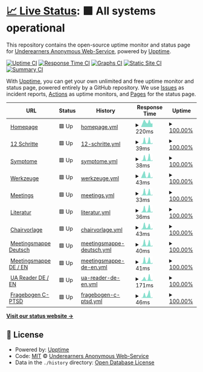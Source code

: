 # [📈 Live Status](https://anonyme-unterverdiener.de/upptime-uadeutschland): <!--live status--> **🟩 All systems operational**

This repository contains the open-source uptime monitor and status page for [Underearners Anonymous Web-Service](https://uadeutschland.github.io), powered by [Upptime](https://github.com/upptime/upptime).

[![Uptime CI](https://github.com/uadeutschland/upptime-uadeutschland/workflows/Uptime%20CI/badge.svg)](https://github.com/uadeutschland/upptime-uadeutschland/actions?query=workflow%3A%22Uptime+CI%22)
[![Response Time CI](https://github.com/uadeutschland/upptime-uadeutschland/workflows/Response%20Time%20CI/badge.svg)](https://github.com/uadeutschland/upptime-uadeutschland/actions?query=workflow%3A%22Response+Time+CI%22)
[![Graphs CI](https://github.com/uadeutschland/upptime-uadeutschland/workflows/Graphs%20CI/badge.svg)](https://github.com/uadeutschland/upptime-uadeutschland/actions?query=workflow%3A%22Graphs+CI%22)
[![Static Site CI](https://github.com/uadeutschland/upptime-uadeutschland/workflows/Static%20Site%20CI/badge.svg)](https://github.com/uadeutschland/upptime-uadeutschland/actions?query=workflow%3A%22Static+Site+CI%22)
[![Summary CI](https://github.com/uadeutschland/upptime-uadeutschland/workflows/Summary%20CI/badge.svg)](https://github.com/uadeutschland/upptime-uadeutschland/actions?query=workflow%3A%22Summary+CI%22)

With [Upptime](https://upptime.js.org), you can get your own unlimited and free uptime monitor and status page, powered entirely by a GitHub repository. We use [Issues](https://github.com/uadeutschland/upptime-uadeutschland/issues) as incident reports, [Actions](https://github.com/uadeutschland/upptime-uadeutschland/actions) as uptime monitors, and [Pages](https://https://anonyme-unterverdiener.de/upptime) for the status page.

<!--start: status pages-->
<!-- This summary is generated by Upptime (https://github.com/upptime/upptime) -->
<!-- Do not edit this manually, your changes will be overwritten -->
<!-- prettier-ignore -->
| URL | Status | History | Response Time | Uptime |
| --- | ------ | ------- | ------------- | ------ |
| <img alt="" src="https://icons.duckduckgo.com/ip3/anonyme-unterverdiener.de.ico" height="13"> [Homepage](https://anonyme-unterverdiener.de/) | 🟩 Up | [homepage.yml](https://github.com/uadeutschland/upptime-uadeutschland/commits/HEAD/history/homepage.yml) | <details><summary><img alt="Response time graph" src="./graphs/homepage/response-time-week.png" height="20"> 220ms</summary><br><a href="https://uadeutschland.github.io/upptime-uadeutschland/history/homepage"><img alt="Response time 267" src="https://img.shields.io/endpoint?url=https%3A%2F%2Fraw.githubusercontent.com%2Fuadeutschland%2Fupptime-uadeutschland%2FHEAD%2Fapi%2Fhomepage%2Fresponse-time.json"></a><br><a href="https://uadeutschland.github.io/upptime-uadeutschland/history/homepage"><img alt="24-hour response time 163" src="https://img.shields.io/endpoint?url=https%3A%2F%2Fraw.githubusercontent.com%2Fuadeutschland%2Fupptime-uadeutschland%2FHEAD%2Fapi%2Fhomepage%2Fresponse-time-day.json"></a><br><a href="https://uadeutschland.github.io/upptime-uadeutschland/history/homepage"><img alt="7-day response time 220" src="https://img.shields.io/endpoint?url=https%3A%2F%2Fraw.githubusercontent.com%2Fuadeutschland%2Fupptime-uadeutschland%2FHEAD%2Fapi%2Fhomepage%2Fresponse-time-week.json"></a><br><a href="https://uadeutschland.github.io/upptime-uadeutschland/history/homepage"><img alt="30-day response time 238" src="https://img.shields.io/endpoint?url=https%3A%2F%2Fraw.githubusercontent.com%2Fuadeutschland%2Fupptime-uadeutschland%2FHEAD%2Fapi%2Fhomepage%2Fresponse-time-month.json"></a><br><a href="https://uadeutschland.github.io/upptime-uadeutschland/history/homepage"><img alt="1-year response time 267" src="https://img.shields.io/endpoint?url=https%3A%2F%2Fraw.githubusercontent.com%2Fuadeutschland%2Fupptime-uadeutschland%2FHEAD%2Fapi%2Fhomepage%2Fresponse-time-year.json"></a></details> | <details><summary><a href="https://uadeutschland.github.io/upptime-uadeutschland/history/homepage">100.00%</a></summary><a href="https://uadeutschland.github.io/upptime-uadeutschland/history/homepage"><img alt="All-time uptime 99.97%" src="https://img.shields.io/endpoint?url=https%3A%2F%2Fraw.githubusercontent.com%2Fuadeutschland%2Fupptime-uadeutschland%2FHEAD%2Fapi%2Fhomepage%2Fuptime.json"></a><br><a href="https://uadeutschland.github.io/upptime-uadeutschland/history/homepage"><img alt="24-hour uptime 100.00%" src="https://img.shields.io/endpoint?url=https%3A%2F%2Fraw.githubusercontent.com%2Fuadeutschland%2Fupptime-uadeutschland%2FHEAD%2Fapi%2Fhomepage%2Fuptime-day.json"></a><br><a href="https://uadeutschland.github.io/upptime-uadeutschland/history/homepage"><img alt="7-day uptime 100.00%" src="https://img.shields.io/endpoint?url=https%3A%2F%2Fraw.githubusercontent.com%2Fuadeutschland%2Fupptime-uadeutschland%2FHEAD%2Fapi%2Fhomepage%2Fuptime-week.json"></a><br><a href="https://uadeutschland.github.io/upptime-uadeutschland/history/homepage"><img alt="30-day uptime 100.00%" src="https://img.shields.io/endpoint?url=https%3A%2F%2Fraw.githubusercontent.com%2Fuadeutschland%2Fupptime-uadeutschland%2FHEAD%2Fapi%2Fhomepage%2Fuptime-month.json"></a><br><a href="https://uadeutschland.github.io/upptime-uadeutschland/history/homepage"><img alt="1-year uptime 99.97%" src="https://img.shields.io/endpoint?url=https%3A%2F%2Fraw.githubusercontent.com%2Fuadeutschland%2Fupptime-uadeutschland%2FHEAD%2Fapi%2Fhomepage%2Fuptime-year.json"></a></details>
| <img alt="" src="https://icons.duckduckgo.com/ip3/anonyme-unterverdiener.de.ico" height="13"> [12 Schritte](https://anonyme-unterverdiener.de/12schritte/) | 🟩 Up | [12-schritte.yml](https://github.com/uadeutschland/upptime-uadeutschland/commits/HEAD/history/12-schritte.yml) | <details><summary><img alt="Response time graph" src="./graphs/12-schritte/response-time-week.png" height="20"> 39ms</summary><br><a href="https://uadeutschland.github.io/upptime-uadeutschland/history/12-schritte"><img alt="Response time 47" src="https://img.shields.io/endpoint?url=https%3A%2F%2Fraw.githubusercontent.com%2Fuadeutschland%2Fupptime-uadeutschland%2FHEAD%2Fapi%2F12-schritte%2Fresponse-time.json"></a><br><a href="https://uadeutschland.github.io/upptime-uadeutschland/history/12-schritte"><img alt="24-hour response time 20" src="https://img.shields.io/endpoint?url=https%3A%2F%2Fraw.githubusercontent.com%2Fuadeutschland%2Fupptime-uadeutschland%2FHEAD%2Fapi%2F12-schritte%2Fresponse-time-day.json"></a><br><a href="https://uadeutschland.github.io/upptime-uadeutschland/history/12-schritte"><img alt="7-day response time 39" src="https://img.shields.io/endpoint?url=https%3A%2F%2Fraw.githubusercontent.com%2Fuadeutschland%2Fupptime-uadeutschland%2FHEAD%2Fapi%2F12-schritte%2Fresponse-time-week.json"></a><br><a href="https://uadeutschland.github.io/upptime-uadeutschland/history/12-schritte"><img alt="30-day response time 40" src="https://img.shields.io/endpoint?url=https%3A%2F%2Fraw.githubusercontent.com%2Fuadeutschland%2Fupptime-uadeutschland%2FHEAD%2Fapi%2F12-schritte%2Fresponse-time-month.json"></a><br><a href="https://uadeutschland.github.io/upptime-uadeutschland/history/12-schritte"><img alt="1-year response time 47" src="https://img.shields.io/endpoint?url=https%3A%2F%2Fraw.githubusercontent.com%2Fuadeutschland%2Fupptime-uadeutschland%2FHEAD%2Fapi%2F12-schritte%2Fresponse-time-year.json"></a></details> | <details><summary><a href="https://uadeutschland.github.io/upptime-uadeutschland/history/12-schritte">100.00%</a></summary><a href="https://uadeutschland.github.io/upptime-uadeutschland/history/12-schritte"><img alt="All-time uptime 99.97%" src="https://img.shields.io/endpoint?url=https%3A%2F%2Fraw.githubusercontent.com%2Fuadeutschland%2Fupptime-uadeutschland%2FHEAD%2Fapi%2F12-schritte%2Fuptime.json"></a><br><a href="https://uadeutschland.github.io/upptime-uadeutschland/history/12-schritte"><img alt="24-hour uptime 100.00%" src="https://img.shields.io/endpoint?url=https%3A%2F%2Fraw.githubusercontent.com%2Fuadeutschland%2Fupptime-uadeutschland%2FHEAD%2Fapi%2F12-schritte%2Fuptime-day.json"></a><br><a href="https://uadeutschland.github.io/upptime-uadeutschland/history/12-schritte"><img alt="7-day uptime 100.00%" src="https://img.shields.io/endpoint?url=https%3A%2F%2Fraw.githubusercontent.com%2Fuadeutschland%2Fupptime-uadeutschland%2FHEAD%2Fapi%2F12-schritte%2Fuptime-week.json"></a><br><a href="https://uadeutschland.github.io/upptime-uadeutschland/history/12-schritte"><img alt="30-day uptime 100.00%" src="https://img.shields.io/endpoint?url=https%3A%2F%2Fraw.githubusercontent.com%2Fuadeutschland%2Fupptime-uadeutschland%2FHEAD%2Fapi%2F12-schritte%2Fuptime-month.json"></a><br><a href="https://uadeutschland.github.io/upptime-uadeutschland/history/12-schritte"><img alt="1-year uptime 99.97%" src="https://img.shields.io/endpoint?url=https%3A%2F%2Fraw.githubusercontent.com%2Fuadeutschland%2Fupptime-uadeutschland%2FHEAD%2Fapi%2F12-schritte%2Fuptime-year.json"></a></details>
| <img alt="" src="https://icons.duckduckgo.com/ip3/anonyme-unterverdiener.de.ico" height="13"> [Symptome](https://anonyme-unterverdiener.de/symptome/) | 🟩 Up | [symptome.yml](https://github.com/uadeutschland/upptime-uadeutschland/commits/HEAD/history/symptome.yml) | <details><summary><img alt="Response time graph" src="./graphs/symptome/response-time-week.png" height="20"> 38ms</summary><br><a href="https://uadeutschland.github.io/upptime-uadeutschland/history/symptome"><img alt="Response time 48" src="https://img.shields.io/endpoint?url=https%3A%2F%2Fraw.githubusercontent.com%2Fuadeutschland%2Fupptime-uadeutschland%2FHEAD%2Fapi%2Fsymptome%2Fresponse-time.json"></a><br><a href="https://uadeutschland.github.io/upptime-uadeutschland/history/symptome"><img alt="24-hour response time 16" src="https://img.shields.io/endpoint?url=https%3A%2F%2Fraw.githubusercontent.com%2Fuadeutschland%2Fupptime-uadeutschland%2FHEAD%2Fapi%2Fsymptome%2Fresponse-time-day.json"></a><br><a href="https://uadeutschland.github.io/upptime-uadeutschland/history/symptome"><img alt="7-day response time 38" src="https://img.shields.io/endpoint?url=https%3A%2F%2Fraw.githubusercontent.com%2Fuadeutschland%2Fupptime-uadeutschland%2FHEAD%2Fapi%2Fsymptome%2Fresponse-time-week.json"></a><br><a href="https://uadeutschland.github.io/upptime-uadeutschland/history/symptome"><img alt="30-day response time 41" src="https://img.shields.io/endpoint?url=https%3A%2F%2Fraw.githubusercontent.com%2Fuadeutschland%2Fupptime-uadeutschland%2FHEAD%2Fapi%2Fsymptome%2Fresponse-time-month.json"></a><br><a href="https://uadeutschland.github.io/upptime-uadeutschland/history/symptome"><img alt="1-year response time 48" src="https://img.shields.io/endpoint?url=https%3A%2F%2Fraw.githubusercontent.com%2Fuadeutschland%2Fupptime-uadeutschland%2FHEAD%2Fapi%2Fsymptome%2Fresponse-time-year.json"></a></details> | <details><summary><a href="https://uadeutschland.github.io/upptime-uadeutschland/history/symptome">100.00%</a></summary><a href="https://uadeutschland.github.io/upptime-uadeutschland/history/symptome"><img alt="All-time uptime 99.97%" src="https://img.shields.io/endpoint?url=https%3A%2F%2Fraw.githubusercontent.com%2Fuadeutschland%2Fupptime-uadeutschland%2FHEAD%2Fapi%2Fsymptome%2Fuptime.json"></a><br><a href="https://uadeutschland.github.io/upptime-uadeutschland/history/symptome"><img alt="24-hour uptime 100.00%" src="https://img.shields.io/endpoint?url=https%3A%2F%2Fraw.githubusercontent.com%2Fuadeutschland%2Fupptime-uadeutschland%2FHEAD%2Fapi%2Fsymptome%2Fuptime-day.json"></a><br><a href="https://uadeutschland.github.io/upptime-uadeutschland/history/symptome"><img alt="7-day uptime 100.00%" src="https://img.shields.io/endpoint?url=https%3A%2F%2Fraw.githubusercontent.com%2Fuadeutschland%2Fupptime-uadeutschland%2FHEAD%2Fapi%2Fsymptome%2Fuptime-week.json"></a><br><a href="https://uadeutschland.github.io/upptime-uadeutschland/history/symptome"><img alt="30-day uptime 100.00%" src="https://img.shields.io/endpoint?url=https%3A%2F%2Fraw.githubusercontent.com%2Fuadeutschland%2Fupptime-uadeutschland%2FHEAD%2Fapi%2Fsymptome%2Fuptime-month.json"></a><br><a href="https://uadeutschland.github.io/upptime-uadeutschland/history/symptome"><img alt="1-year uptime 99.97%" src="https://img.shields.io/endpoint?url=https%3A%2F%2Fraw.githubusercontent.com%2Fuadeutschland%2Fupptime-uadeutschland%2FHEAD%2Fapi%2Fsymptome%2Fuptime-year.json"></a></details>
| <img alt="" src="https://icons.duckduckgo.com/ip3/anonyme-unterverdiener.de.ico" height="13"> [Werkzeuge](https://anonyme-unterverdiener.de/werkzeuge/) | 🟩 Up | [werkzeuge.yml](https://github.com/uadeutschland/upptime-uadeutschland/commits/HEAD/history/werkzeuge.yml) | <details><summary><img alt="Response time graph" src="./graphs/werkzeuge/response-time-week.png" height="20"> 43ms</summary><br><a href="https://uadeutschland.github.io/upptime-uadeutschland/history/werkzeuge"><img alt="Response time 46" src="https://img.shields.io/endpoint?url=https%3A%2F%2Fraw.githubusercontent.com%2Fuadeutschland%2Fupptime-uadeutschland%2FHEAD%2Fapi%2Fwerkzeuge%2Fresponse-time.json"></a><br><a href="https://uadeutschland.github.io/upptime-uadeutschland/history/werkzeuge"><img alt="24-hour response time 19" src="https://img.shields.io/endpoint?url=https%3A%2F%2Fraw.githubusercontent.com%2Fuadeutschland%2Fupptime-uadeutschland%2FHEAD%2Fapi%2Fwerkzeuge%2Fresponse-time-day.json"></a><br><a href="https://uadeutschland.github.io/upptime-uadeutschland/history/werkzeuge"><img alt="7-day response time 43" src="https://img.shields.io/endpoint?url=https%3A%2F%2Fraw.githubusercontent.com%2Fuadeutschland%2Fupptime-uadeutschland%2FHEAD%2Fapi%2Fwerkzeuge%2Fresponse-time-week.json"></a><br><a href="https://uadeutschland.github.io/upptime-uadeutschland/history/werkzeuge"><img alt="30-day response time 44" src="https://img.shields.io/endpoint?url=https%3A%2F%2Fraw.githubusercontent.com%2Fuadeutschland%2Fupptime-uadeutschland%2FHEAD%2Fapi%2Fwerkzeuge%2Fresponse-time-month.json"></a><br><a href="https://uadeutschland.github.io/upptime-uadeutschland/history/werkzeuge"><img alt="1-year response time 46" src="https://img.shields.io/endpoint?url=https%3A%2F%2Fraw.githubusercontent.com%2Fuadeutschland%2Fupptime-uadeutschland%2FHEAD%2Fapi%2Fwerkzeuge%2Fresponse-time-year.json"></a></details> | <details><summary><a href="https://uadeutschland.github.io/upptime-uadeutschland/history/werkzeuge">100.00%</a></summary><a href="https://uadeutschland.github.io/upptime-uadeutschland/history/werkzeuge"><img alt="All-time uptime 99.97%" src="https://img.shields.io/endpoint?url=https%3A%2F%2Fraw.githubusercontent.com%2Fuadeutschland%2Fupptime-uadeutschland%2FHEAD%2Fapi%2Fwerkzeuge%2Fuptime.json"></a><br><a href="https://uadeutschland.github.io/upptime-uadeutschland/history/werkzeuge"><img alt="24-hour uptime 100.00%" src="https://img.shields.io/endpoint?url=https%3A%2F%2Fraw.githubusercontent.com%2Fuadeutschland%2Fupptime-uadeutschland%2FHEAD%2Fapi%2Fwerkzeuge%2Fuptime-day.json"></a><br><a href="https://uadeutschland.github.io/upptime-uadeutschland/history/werkzeuge"><img alt="7-day uptime 100.00%" src="https://img.shields.io/endpoint?url=https%3A%2F%2Fraw.githubusercontent.com%2Fuadeutschland%2Fupptime-uadeutschland%2FHEAD%2Fapi%2Fwerkzeuge%2Fuptime-week.json"></a><br><a href="https://uadeutschland.github.io/upptime-uadeutschland/history/werkzeuge"><img alt="30-day uptime 100.00%" src="https://img.shields.io/endpoint?url=https%3A%2F%2Fraw.githubusercontent.com%2Fuadeutschland%2Fupptime-uadeutschland%2FHEAD%2Fapi%2Fwerkzeuge%2Fuptime-month.json"></a><br><a href="https://uadeutschland.github.io/upptime-uadeutschland/history/werkzeuge"><img alt="1-year uptime 99.97%" src="https://img.shields.io/endpoint?url=https%3A%2F%2Fraw.githubusercontent.com%2Fuadeutschland%2Fupptime-uadeutschland%2FHEAD%2Fapi%2Fwerkzeuge%2Fuptime-year.json"></a></details>
| <img alt="" src="https://icons.duckduckgo.com/ip3/anonyme-unterverdiener.de.ico" height="13"> [Meetings](https://anonyme-unterverdiener.de/meetings/) | 🟩 Up | [meetings.yml](https://github.com/uadeutschland/upptime-uadeutschland/commits/HEAD/history/meetings.yml) | <details><summary><img alt="Response time graph" src="./graphs/meetings/response-time-week.png" height="20"> 33ms</summary><br><a href="https://uadeutschland.github.io/upptime-uadeutschland/history/meetings"><img alt="Response time 47" src="https://img.shields.io/endpoint?url=https%3A%2F%2Fraw.githubusercontent.com%2Fuadeutschland%2Fupptime-uadeutschland%2FHEAD%2Fapi%2Fmeetings%2Fresponse-time.json"></a><br><a href="https://uadeutschland.github.io/upptime-uadeutschland/history/meetings"><img alt="24-hour response time 13" src="https://img.shields.io/endpoint?url=https%3A%2F%2Fraw.githubusercontent.com%2Fuadeutschland%2Fupptime-uadeutschland%2FHEAD%2Fapi%2Fmeetings%2Fresponse-time-day.json"></a><br><a href="https://uadeutschland.github.io/upptime-uadeutschland/history/meetings"><img alt="7-day response time 33" src="https://img.shields.io/endpoint?url=https%3A%2F%2Fraw.githubusercontent.com%2Fuadeutschland%2Fupptime-uadeutschland%2FHEAD%2Fapi%2Fmeetings%2Fresponse-time-week.json"></a><br><a href="https://uadeutschland.github.io/upptime-uadeutschland/history/meetings"><img alt="30-day response time 43" src="https://img.shields.io/endpoint?url=https%3A%2F%2Fraw.githubusercontent.com%2Fuadeutschland%2Fupptime-uadeutschland%2FHEAD%2Fapi%2Fmeetings%2Fresponse-time-month.json"></a><br><a href="https://uadeutschland.github.io/upptime-uadeutschland/history/meetings"><img alt="1-year response time 47" src="https://img.shields.io/endpoint?url=https%3A%2F%2Fraw.githubusercontent.com%2Fuadeutschland%2Fupptime-uadeutschland%2FHEAD%2Fapi%2Fmeetings%2Fresponse-time-year.json"></a></details> | <details><summary><a href="https://uadeutschland.github.io/upptime-uadeutschland/history/meetings">100.00%</a></summary><a href="https://uadeutschland.github.io/upptime-uadeutschland/history/meetings"><img alt="All-time uptime 99.98%" src="https://img.shields.io/endpoint?url=https%3A%2F%2Fraw.githubusercontent.com%2Fuadeutschland%2Fupptime-uadeutschland%2FHEAD%2Fapi%2Fmeetings%2Fuptime.json"></a><br><a href="https://uadeutschland.github.io/upptime-uadeutschland/history/meetings"><img alt="24-hour uptime 100.00%" src="https://img.shields.io/endpoint?url=https%3A%2F%2Fraw.githubusercontent.com%2Fuadeutschland%2Fupptime-uadeutschland%2FHEAD%2Fapi%2Fmeetings%2Fuptime-day.json"></a><br><a href="https://uadeutschland.github.io/upptime-uadeutschland/history/meetings"><img alt="7-day uptime 100.00%" src="https://img.shields.io/endpoint?url=https%3A%2F%2Fraw.githubusercontent.com%2Fuadeutschland%2Fupptime-uadeutschland%2FHEAD%2Fapi%2Fmeetings%2Fuptime-week.json"></a><br><a href="https://uadeutschland.github.io/upptime-uadeutschland/history/meetings"><img alt="30-day uptime 100.00%" src="https://img.shields.io/endpoint?url=https%3A%2F%2Fraw.githubusercontent.com%2Fuadeutschland%2Fupptime-uadeutschland%2FHEAD%2Fapi%2Fmeetings%2Fuptime-month.json"></a><br><a href="https://uadeutschland.github.io/upptime-uadeutschland/history/meetings"><img alt="1-year uptime 99.98%" src="https://img.shields.io/endpoint?url=https%3A%2F%2Fraw.githubusercontent.com%2Fuadeutschland%2Fupptime-uadeutschland%2FHEAD%2Fapi%2Fmeetings%2Fuptime-year.json"></a></details>
| <img alt="" src="https://icons.duckduckgo.com/ip3/anonyme-unterverdiener.de.ico" height="13"> [Literatur](https://anonyme-unterverdiener.de/literatur/) | 🟩 Up | [literatur.yml](https://github.com/uadeutschland/upptime-uadeutschland/commits/HEAD/history/literatur.yml) | <details><summary><img alt="Response time graph" src="./graphs/literatur/response-time-week.png" height="20"> 36ms</summary><br><a href="https://uadeutschland.github.io/upptime-uadeutschland/history/literatur"><img alt="Response time 47" src="https://img.shields.io/endpoint?url=https%3A%2F%2Fraw.githubusercontent.com%2Fuadeutschland%2Fupptime-uadeutschland%2FHEAD%2Fapi%2Fliteratur%2Fresponse-time.json"></a><br><a href="https://uadeutschland.github.io/upptime-uadeutschland/history/literatur"><img alt="24-hour response time 14" src="https://img.shields.io/endpoint?url=https%3A%2F%2Fraw.githubusercontent.com%2Fuadeutschland%2Fupptime-uadeutschland%2FHEAD%2Fapi%2Fliteratur%2Fresponse-time-day.json"></a><br><a href="https://uadeutschland.github.io/upptime-uadeutschland/history/literatur"><img alt="7-day response time 36" src="https://img.shields.io/endpoint?url=https%3A%2F%2Fraw.githubusercontent.com%2Fuadeutschland%2Fupptime-uadeutschland%2FHEAD%2Fapi%2Fliteratur%2Fresponse-time-week.json"></a><br><a href="https://uadeutschland.github.io/upptime-uadeutschland/history/literatur"><img alt="30-day response time 40" src="https://img.shields.io/endpoint?url=https%3A%2F%2Fraw.githubusercontent.com%2Fuadeutschland%2Fupptime-uadeutschland%2FHEAD%2Fapi%2Fliteratur%2Fresponse-time-month.json"></a><br><a href="https://uadeutschland.github.io/upptime-uadeutschland/history/literatur"><img alt="1-year response time 47" src="https://img.shields.io/endpoint?url=https%3A%2F%2Fraw.githubusercontent.com%2Fuadeutschland%2Fupptime-uadeutschland%2FHEAD%2Fapi%2Fliteratur%2Fresponse-time-year.json"></a></details> | <details><summary><a href="https://uadeutschland.github.io/upptime-uadeutschland/history/literatur">100.00%</a></summary><a href="https://uadeutschland.github.io/upptime-uadeutschland/history/literatur"><img alt="All-time uptime 99.98%" src="https://img.shields.io/endpoint?url=https%3A%2F%2Fraw.githubusercontent.com%2Fuadeutschland%2Fupptime-uadeutschland%2FHEAD%2Fapi%2Fliteratur%2Fuptime.json"></a><br><a href="https://uadeutschland.github.io/upptime-uadeutschland/history/literatur"><img alt="24-hour uptime 100.00%" src="https://img.shields.io/endpoint?url=https%3A%2F%2Fraw.githubusercontent.com%2Fuadeutschland%2Fupptime-uadeutschland%2FHEAD%2Fapi%2Fliteratur%2Fuptime-day.json"></a><br><a href="https://uadeutschland.github.io/upptime-uadeutschland/history/literatur"><img alt="7-day uptime 100.00%" src="https://img.shields.io/endpoint?url=https%3A%2F%2Fraw.githubusercontent.com%2Fuadeutschland%2Fupptime-uadeutschland%2FHEAD%2Fapi%2Fliteratur%2Fuptime-week.json"></a><br><a href="https://uadeutschland.github.io/upptime-uadeutschland/history/literatur"><img alt="30-day uptime 100.00%" src="https://img.shields.io/endpoint?url=https%3A%2F%2Fraw.githubusercontent.com%2Fuadeutschland%2Fupptime-uadeutschland%2FHEAD%2Fapi%2Fliteratur%2Fuptime-month.json"></a><br><a href="https://uadeutschland.github.io/upptime-uadeutschland/history/literatur"><img alt="1-year uptime 99.98%" src="https://img.shields.io/endpoint?url=https%3A%2F%2Fraw.githubusercontent.com%2Fuadeutschland%2Fupptime-uadeutschland%2FHEAD%2Fapi%2Fliteratur%2Fuptime-year.json"></a></details>
| <img alt="" src="https://icons.duckduckgo.com/ip3/anonyme-unterverdiener.de.ico" height="13"> [Chairvorlage](https://anonyme-unterverdiener.de/files/UA-Online-Chairvorlage-dt.pdf) | 🟩 Up | [chairvorlage.yml](https://github.com/uadeutschland/upptime-uadeutschland/commits/HEAD/history/chairvorlage.yml) | <details><summary><img alt="Response time graph" src="./graphs/chairvorlage/response-time-week.png" height="20"> 43ms</summary><br><a href="https://uadeutschland.github.io/upptime-uadeutschland/history/chairvorlage"><img alt="Response time 60" src="https://img.shields.io/endpoint?url=https%3A%2F%2Fraw.githubusercontent.com%2Fuadeutschland%2Fupptime-uadeutschland%2FHEAD%2Fapi%2Fchairvorlage%2Fresponse-time.json"></a><br><a href="https://uadeutschland.github.io/upptime-uadeutschland/history/chairvorlage"><img alt="24-hour response time 23" src="https://img.shields.io/endpoint?url=https%3A%2F%2Fraw.githubusercontent.com%2Fuadeutschland%2Fupptime-uadeutschland%2FHEAD%2Fapi%2Fchairvorlage%2Fresponse-time-day.json"></a><br><a href="https://uadeutschland.github.io/upptime-uadeutschland/history/chairvorlage"><img alt="7-day response time 43" src="https://img.shields.io/endpoint?url=https%3A%2F%2Fraw.githubusercontent.com%2Fuadeutschland%2Fupptime-uadeutschland%2FHEAD%2Fapi%2Fchairvorlage%2Fresponse-time-week.json"></a><br><a href="https://uadeutschland.github.io/upptime-uadeutschland/history/chairvorlage"><img alt="30-day response time 48" src="https://img.shields.io/endpoint?url=https%3A%2F%2Fraw.githubusercontent.com%2Fuadeutschland%2Fupptime-uadeutschland%2FHEAD%2Fapi%2Fchairvorlage%2Fresponse-time-month.json"></a><br><a href="https://uadeutschland.github.io/upptime-uadeutschland/history/chairvorlage"><img alt="1-year response time 60" src="https://img.shields.io/endpoint?url=https%3A%2F%2Fraw.githubusercontent.com%2Fuadeutschland%2Fupptime-uadeutschland%2FHEAD%2Fapi%2Fchairvorlage%2Fresponse-time-year.json"></a></details> | <details><summary><a href="https://uadeutschland.github.io/upptime-uadeutschland/history/chairvorlage">100.00%</a></summary><a href="https://uadeutschland.github.io/upptime-uadeutschland/history/chairvorlage"><img alt="All-time uptime 99.98%" src="https://img.shields.io/endpoint?url=https%3A%2F%2Fraw.githubusercontent.com%2Fuadeutschland%2Fupptime-uadeutschland%2FHEAD%2Fapi%2Fchairvorlage%2Fuptime.json"></a><br><a href="https://uadeutschland.github.io/upptime-uadeutschland/history/chairvorlage"><img alt="24-hour uptime 100.00%" src="https://img.shields.io/endpoint?url=https%3A%2F%2Fraw.githubusercontent.com%2Fuadeutschland%2Fupptime-uadeutschland%2FHEAD%2Fapi%2Fchairvorlage%2Fuptime-day.json"></a><br><a href="https://uadeutschland.github.io/upptime-uadeutschland/history/chairvorlage"><img alt="7-day uptime 100.00%" src="https://img.shields.io/endpoint?url=https%3A%2F%2Fraw.githubusercontent.com%2Fuadeutschland%2Fupptime-uadeutschland%2FHEAD%2Fapi%2Fchairvorlage%2Fuptime-week.json"></a><br><a href="https://uadeutschland.github.io/upptime-uadeutschland/history/chairvorlage"><img alt="30-day uptime 100.00%" src="https://img.shields.io/endpoint?url=https%3A%2F%2Fraw.githubusercontent.com%2Fuadeutschland%2Fupptime-uadeutschland%2FHEAD%2Fapi%2Fchairvorlage%2Fuptime-month.json"></a><br><a href="https://uadeutschland.github.io/upptime-uadeutschland/history/chairvorlage"><img alt="1-year uptime 99.98%" src="https://img.shields.io/endpoint?url=https%3A%2F%2Fraw.githubusercontent.com%2Fuadeutschland%2Fupptime-uadeutschland%2FHEAD%2Fapi%2Fchairvorlage%2Fuptime-year.json"></a></details>
| <img alt="" src="https://icons.duckduckgo.com/ip3/anonyme-unterverdiener.de.ico" height="13"> [Meetingsmappe Deutsch](https://anonyme-unterverdiener.de/files/UA%20Meetingsmappe%20Deutsch.pdf) | 🟩 Up | [meetingsmappe-deutsch.yml](https://github.com/uadeutschland/upptime-uadeutschland/commits/HEAD/history/meetingsmappe-deutsch.yml) | <details><summary><img alt="Response time graph" src="./graphs/meetingsmappe-deutsch/response-time-week.png" height="20"> 40ms</summary><br><a href="https://uadeutschland.github.io/upptime-uadeutschland/history/meetingsmappe-deutsch"><img alt="Response time 53" src="https://img.shields.io/endpoint?url=https%3A%2F%2Fraw.githubusercontent.com%2Fuadeutschland%2Fupptime-uadeutschland%2FHEAD%2Fapi%2Fmeetingsmappe-deutsch%2Fresponse-time.json"></a><br><a href="https://uadeutschland.github.io/upptime-uadeutschland/history/meetingsmappe-deutsch"><img alt="24-hour response time 19" src="https://img.shields.io/endpoint?url=https%3A%2F%2Fraw.githubusercontent.com%2Fuadeutschland%2Fupptime-uadeutschland%2FHEAD%2Fapi%2Fmeetingsmappe-deutsch%2Fresponse-time-day.json"></a><br><a href="https://uadeutschland.github.io/upptime-uadeutschland/history/meetingsmappe-deutsch"><img alt="7-day response time 40" src="https://img.shields.io/endpoint?url=https%3A%2F%2Fraw.githubusercontent.com%2Fuadeutschland%2Fupptime-uadeutschland%2FHEAD%2Fapi%2Fmeetingsmappe-deutsch%2Fresponse-time-week.json"></a><br><a href="https://uadeutschland.github.io/upptime-uadeutschland/history/meetingsmappe-deutsch"><img alt="30-day response time 47" src="https://img.shields.io/endpoint?url=https%3A%2F%2Fraw.githubusercontent.com%2Fuadeutschland%2Fupptime-uadeutschland%2FHEAD%2Fapi%2Fmeetingsmappe-deutsch%2Fresponse-time-month.json"></a><br><a href="https://uadeutschland.github.io/upptime-uadeutschland/history/meetingsmappe-deutsch"><img alt="1-year response time 53" src="https://img.shields.io/endpoint?url=https%3A%2F%2Fraw.githubusercontent.com%2Fuadeutschland%2Fupptime-uadeutschland%2FHEAD%2Fapi%2Fmeetingsmappe-deutsch%2Fresponse-time-year.json"></a></details> | <details><summary><a href="https://uadeutschland.github.io/upptime-uadeutschland/history/meetingsmappe-deutsch">100.00%</a></summary><a href="https://uadeutschland.github.io/upptime-uadeutschland/history/meetingsmappe-deutsch"><img alt="All-time uptime 99.98%" src="https://img.shields.io/endpoint?url=https%3A%2F%2Fraw.githubusercontent.com%2Fuadeutschland%2Fupptime-uadeutschland%2FHEAD%2Fapi%2Fmeetingsmappe-deutsch%2Fuptime.json"></a><br><a href="https://uadeutschland.github.io/upptime-uadeutschland/history/meetingsmappe-deutsch"><img alt="24-hour uptime 100.00%" src="https://img.shields.io/endpoint?url=https%3A%2F%2Fraw.githubusercontent.com%2Fuadeutschland%2Fupptime-uadeutschland%2FHEAD%2Fapi%2Fmeetingsmappe-deutsch%2Fuptime-day.json"></a><br><a href="https://uadeutschland.github.io/upptime-uadeutschland/history/meetingsmappe-deutsch"><img alt="7-day uptime 100.00%" src="https://img.shields.io/endpoint?url=https%3A%2F%2Fraw.githubusercontent.com%2Fuadeutschland%2Fupptime-uadeutschland%2FHEAD%2Fapi%2Fmeetingsmappe-deutsch%2Fuptime-week.json"></a><br><a href="https://uadeutschland.github.io/upptime-uadeutschland/history/meetingsmappe-deutsch"><img alt="30-day uptime 100.00%" src="https://img.shields.io/endpoint?url=https%3A%2F%2Fraw.githubusercontent.com%2Fuadeutschland%2Fupptime-uadeutschland%2FHEAD%2Fapi%2Fmeetingsmappe-deutsch%2Fuptime-month.json"></a><br><a href="https://uadeutschland.github.io/upptime-uadeutschland/history/meetingsmappe-deutsch"><img alt="1-year uptime 99.98%" src="https://img.shields.io/endpoint?url=https%3A%2F%2Fraw.githubusercontent.com%2Fuadeutschland%2Fupptime-uadeutschland%2FHEAD%2Fapi%2Fmeetingsmappe-deutsch%2Fuptime-year.json"></a></details>
| <img alt="" src="https://icons.duckduckgo.com/ip3/anonyme-unterverdiener.de.ico" height="13"> [Meetingsmappe DE / EN](https://anonyme-unterverdiener.de/files/UA_pages_en-de_new.pdf) | 🟩 Up | [meetingsmappe-de-en.yml](https://github.com/uadeutschland/upptime-uadeutschland/commits/HEAD/history/meetingsmappe-de-en.yml) | <details><summary><img alt="Response time graph" src="./graphs/meetingsmappe-de-en/response-time-week.png" height="20"> 41ms</summary><br><a href="https://uadeutschland.github.io/upptime-uadeutschland/history/meetingsmappe-de-en"><img alt="Response time 51" src="https://img.shields.io/endpoint?url=https%3A%2F%2Fraw.githubusercontent.com%2Fuadeutschland%2Fupptime-uadeutschland%2FHEAD%2Fapi%2Fmeetingsmappe-de-en%2Fresponse-time.json"></a><br><a href="https://uadeutschland.github.io/upptime-uadeutschland/history/meetingsmappe-de-en"><img alt="24-hour response time 20" src="https://img.shields.io/endpoint?url=https%3A%2F%2Fraw.githubusercontent.com%2Fuadeutschland%2Fupptime-uadeutschland%2FHEAD%2Fapi%2Fmeetingsmappe-de-en%2Fresponse-time-day.json"></a><br><a href="https://uadeutschland.github.io/upptime-uadeutschland/history/meetingsmappe-de-en"><img alt="7-day response time 41" src="https://img.shields.io/endpoint?url=https%3A%2F%2Fraw.githubusercontent.com%2Fuadeutschland%2Fupptime-uadeutschland%2FHEAD%2Fapi%2Fmeetingsmappe-de-en%2Fresponse-time-week.json"></a><br><a href="https://uadeutschland.github.io/upptime-uadeutschland/history/meetingsmappe-de-en"><img alt="30-day response time 48" src="https://img.shields.io/endpoint?url=https%3A%2F%2Fraw.githubusercontent.com%2Fuadeutschland%2Fupptime-uadeutschland%2FHEAD%2Fapi%2Fmeetingsmappe-de-en%2Fresponse-time-month.json"></a><br><a href="https://uadeutschland.github.io/upptime-uadeutschland/history/meetingsmappe-de-en"><img alt="1-year response time 51" src="https://img.shields.io/endpoint?url=https%3A%2F%2Fraw.githubusercontent.com%2Fuadeutschland%2Fupptime-uadeutschland%2FHEAD%2Fapi%2Fmeetingsmappe-de-en%2Fresponse-time-year.json"></a></details> | <details><summary><a href="https://uadeutschland.github.io/upptime-uadeutschland/history/meetingsmappe-de-en">100.00%</a></summary><a href="https://uadeutschland.github.io/upptime-uadeutschland/history/meetingsmappe-de-en"><img alt="All-time uptime 99.98%" src="https://img.shields.io/endpoint?url=https%3A%2F%2Fraw.githubusercontent.com%2Fuadeutschland%2Fupptime-uadeutschland%2FHEAD%2Fapi%2Fmeetingsmappe-de-en%2Fuptime.json"></a><br><a href="https://uadeutschland.github.io/upptime-uadeutschland/history/meetingsmappe-de-en"><img alt="24-hour uptime 100.00%" src="https://img.shields.io/endpoint?url=https%3A%2F%2Fraw.githubusercontent.com%2Fuadeutschland%2Fupptime-uadeutschland%2FHEAD%2Fapi%2Fmeetingsmappe-de-en%2Fuptime-day.json"></a><br><a href="https://uadeutschland.github.io/upptime-uadeutschland/history/meetingsmappe-de-en"><img alt="7-day uptime 100.00%" src="https://img.shields.io/endpoint?url=https%3A%2F%2Fraw.githubusercontent.com%2Fuadeutschland%2Fupptime-uadeutschland%2FHEAD%2Fapi%2Fmeetingsmappe-de-en%2Fuptime-week.json"></a><br><a href="https://uadeutschland.github.io/upptime-uadeutschland/history/meetingsmappe-de-en"><img alt="30-day uptime 100.00%" src="https://img.shields.io/endpoint?url=https%3A%2F%2Fraw.githubusercontent.com%2Fuadeutschland%2Fupptime-uadeutschland%2FHEAD%2Fapi%2Fmeetingsmappe-de-en%2Fuptime-month.json"></a><br><a href="https://uadeutschland.github.io/upptime-uadeutschland/history/meetingsmappe-de-en"><img alt="1-year uptime 99.98%" src="https://img.shields.io/endpoint?url=https%3A%2F%2Fraw.githubusercontent.com%2Fuadeutschland%2Fupptime-uadeutschland%2FHEAD%2Fapi%2Fmeetingsmappe-de-en%2Fuptime-year.json"></a></details>
| <img alt="" src="https://icons.duckduckgo.com/ip3/anonyme-unterverdiener.de.ico" height="13"> [UA Reader DE / EN](https://anonyme-unterverdiener.de/files/UA_Reader_new.pdf) | 🟩 Up | [ua-reader-de-en.yml](https://github.com/uadeutschland/upptime-uadeutschland/commits/HEAD/history/ua-reader-de-en.yml) | <details><summary><img alt="Response time graph" src="./graphs/ua-reader-de-en/response-time-week.png" height="20"> 171ms</summary><br><a href="https://uadeutschland.github.io/upptime-uadeutschland/history/ua-reader-de-en"><img alt="Response time 193" src="https://img.shields.io/endpoint?url=https%3A%2F%2Fraw.githubusercontent.com%2Fuadeutschland%2Fupptime-uadeutschland%2FHEAD%2Fapi%2Fua-reader-de-en%2Fresponse-time.json"></a><br><a href="https://uadeutschland.github.io/upptime-uadeutschland/history/ua-reader-de-en"><img alt="24-hour response time 83" src="https://img.shields.io/endpoint?url=https%3A%2F%2Fraw.githubusercontent.com%2Fuadeutschland%2Fupptime-uadeutschland%2FHEAD%2Fapi%2Fua-reader-de-en%2Fresponse-time-day.json"></a><br><a href="https://uadeutschland.github.io/upptime-uadeutschland/history/ua-reader-de-en"><img alt="7-day response time 171" src="https://img.shields.io/endpoint?url=https%3A%2F%2Fraw.githubusercontent.com%2Fuadeutschland%2Fupptime-uadeutschland%2FHEAD%2Fapi%2Fua-reader-de-en%2Fresponse-time-week.json"></a><br><a href="https://uadeutschland.github.io/upptime-uadeutschland/history/ua-reader-de-en"><img alt="30-day response time 169" src="https://img.shields.io/endpoint?url=https%3A%2F%2Fraw.githubusercontent.com%2Fuadeutschland%2Fupptime-uadeutschland%2FHEAD%2Fapi%2Fua-reader-de-en%2Fresponse-time-month.json"></a><br><a href="https://uadeutschland.github.io/upptime-uadeutschland/history/ua-reader-de-en"><img alt="1-year response time 193" src="https://img.shields.io/endpoint?url=https%3A%2F%2Fraw.githubusercontent.com%2Fuadeutschland%2Fupptime-uadeutschland%2FHEAD%2Fapi%2Fua-reader-de-en%2Fresponse-time-year.json"></a></details> | <details><summary><a href="https://uadeutschland.github.io/upptime-uadeutschland/history/ua-reader-de-en">100.00%</a></summary><a href="https://uadeutschland.github.io/upptime-uadeutschland/history/ua-reader-de-en"><img alt="All-time uptime 99.98%" src="https://img.shields.io/endpoint?url=https%3A%2F%2Fraw.githubusercontent.com%2Fuadeutschland%2Fupptime-uadeutschland%2FHEAD%2Fapi%2Fua-reader-de-en%2Fuptime.json"></a><br><a href="https://uadeutschland.github.io/upptime-uadeutschland/history/ua-reader-de-en"><img alt="24-hour uptime 100.00%" src="https://img.shields.io/endpoint?url=https%3A%2F%2Fraw.githubusercontent.com%2Fuadeutschland%2Fupptime-uadeutschland%2FHEAD%2Fapi%2Fua-reader-de-en%2Fuptime-day.json"></a><br><a href="https://uadeutschland.github.io/upptime-uadeutschland/history/ua-reader-de-en"><img alt="7-day uptime 100.00%" src="https://img.shields.io/endpoint?url=https%3A%2F%2Fraw.githubusercontent.com%2Fuadeutschland%2Fupptime-uadeutschland%2FHEAD%2Fapi%2Fua-reader-de-en%2Fuptime-week.json"></a><br><a href="https://uadeutschland.github.io/upptime-uadeutschland/history/ua-reader-de-en"><img alt="30-day uptime 100.00%" src="https://img.shields.io/endpoint?url=https%3A%2F%2Fraw.githubusercontent.com%2Fuadeutschland%2Fupptime-uadeutschland%2FHEAD%2Fapi%2Fua-reader-de-en%2Fuptime-month.json"></a><br><a href="https://uadeutschland.github.io/upptime-uadeutschland/history/ua-reader-de-en"><img alt="1-year uptime 99.98%" src="https://img.shields.io/endpoint?url=https%3A%2F%2Fraw.githubusercontent.com%2Fuadeutschland%2Fupptime-uadeutschland%2FHEAD%2Fapi%2Fua-reader-de-en%2Fuptime-year.json"></a></details>
| <img alt="" src="https://icons.duckduckgo.com/ip3/anonyme-unterverdiener.de.ico" height="13"> [Fragebogen C-PTSD](https://anonyme-unterverdiener.de/files/Fragebogen%20C-PTSD.pdf) | 🟩 Up | [fragebogen-c-ptsd.yml](https://github.com/uadeutschland/upptime-uadeutschland/commits/HEAD/history/fragebogen-c-ptsd.yml) | <details><summary><img alt="Response time graph" src="./graphs/fragebogen-c-ptsd/response-time-week.png" height="20"> 46ms</summary><br><a href="https://uadeutschland.github.io/upptime-uadeutschland/history/fragebogen-c-ptsd"><img alt="Response time 47" src="https://img.shields.io/endpoint?url=https%3A%2F%2Fraw.githubusercontent.com%2Fuadeutschland%2Fupptime-uadeutschland%2FHEAD%2Fapi%2Ffragebogen-c-ptsd%2Fresponse-time.json"></a><br><a href="https://uadeutschland.github.io/upptime-uadeutschland/history/fragebogen-c-ptsd"><img alt="24-hour response time 14" src="https://img.shields.io/endpoint?url=https%3A%2F%2Fraw.githubusercontent.com%2Fuadeutschland%2Fupptime-uadeutschland%2FHEAD%2Fapi%2Ffragebogen-c-ptsd%2Fresponse-time-day.json"></a><br><a href="https://uadeutschland.github.io/upptime-uadeutschland/history/fragebogen-c-ptsd"><img alt="7-day response time 46" src="https://img.shields.io/endpoint?url=https%3A%2F%2Fraw.githubusercontent.com%2Fuadeutschland%2Fupptime-uadeutschland%2FHEAD%2Fapi%2Ffragebogen-c-ptsd%2Fresponse-time-week.json"></a><br><a href="https://uadeutschland.github.io/upptime-uadeutschland/history/fragebogen-c-ptsd"><img alt="30-day response time 46" src="https://img.shields.io/endpoint?url=https%3A%2F%2Fraw.githubusercontent.com%2Fuadeutschland%2Fupptime-uadeutschland%2FHEAD%2Fapi%2Ffragebogen-c-ptsd%2Fresponse-time-month.json"></a><br><a href="https://uadeutschland.github.io/upptime-uadeutschland/history/fragebogen-c-ptsd"><img alt="1-year response time 47" src="https://img.shields.io/endpoint?url=https%3A%2F%2Fraw.githubusercontent.com%2Fuadeutschland%2Fupptime-uadeutschland%2FHEAD%2Fapi%2Ffragebogen-c-ptsd%2Fresponse-time-year.json"></a></details> | <details><summary><a href="https://uadeutschland.github.io/upptime-uadeutschland/history/fragebogen-c-ptsd">100.00%</a></summary><a href="https://uadeutschland.github.io/upptime-uadeutschland/history/fragebogen-c-ptsd"><img alt="All-time uptime 99.98%" src="https://img.shields.io/endpoint?url=https%3A%2F%2Fraw.githubusercontent.com%2Fuadeutschland%2Fupptime-uadeutschland%2FHEAD%2Fapi%2Ffragebogen-c-ptsd%2Fuptime.json"></a><br><a href="https://uadeutschland.github.io/upptime-uadeutschland/history/fragebogen-c-ptsd"><img alt="24-hour uptime 100.00%" src="https://img.shields.io/endpoint?url=https%3A%2F%2Fraw.githubusercontent.com%2Fuadeutschland%2Fupptime-uadeutschland%2FHEAD%2Fapi%2Ffragebogen-c-ptsd%2Fuptime-day.json"></a><br><a href="https://uadeutschland.github.io/upptime-uadeutschland/history/fragebogen-c-ptsd"><img alt="7-day uptime 100.00%" src="https://img.shields.io/endpoint?url=https%3A%2F%2Fraw.githubusercontent.com%2Fuadeutschland%2Fupptime-uadeutschland%2FHEAD%2Fapi%2Ffragebogen-c-ptsd%2Fuptime-week.json"></a><br><a href="https://uadeutschland.github.io/upptime-uadeutschland/history/fragebogen-c-ptsd"><img alt="30-day uptime 100.00%" src="https://img.shields.io/endpoint?url=https%3A%2F%2Fraw.githubusercontent.com%2Fuadeutschland%2Fupptime-uadeutschland%2FHEAD%2Fapi%2Ffragebogen-c-ptsd%2Fuptime-month.json"></a><br><a href="https://uadeutschland.github.io/upptime-uadeutschland/history/fragebogen-c-ptsd"><img alt="1-year uptime 99.98%" src="https://img.shields.io/endpoint?url=https%3A%2F%2Fraw.githubusercontent.com%2Fuadeutschland%2Fupptime-uadeutschland%2FHEAD%2Fapi%2Ffragebogen-c-ptsd%2Fuptime-year.json"></a></details>

<!--end: status pages-->

[**Visit our status website →**](https://anonyme-unterverdiener.de/upptime-uadeutschland)

## 📄 License

- Powered by: [Upptime](https://github.com/upptime/upptime)
- Code: [MIT](./LICENSE) © [Underearners Anonymous Web-Service](uadeutschland.github.io)
- Data in the `./history` directory: [Open Database License](https://opendatacommons.org/licenses/odbl/1-0/)

